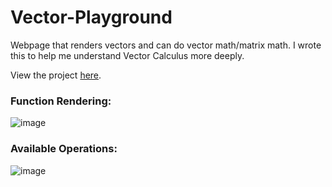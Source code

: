 # Vector-Playground
Webpage that renders vectors and can do vector math/matrix math. I wrote this to help me understand Vector Calculus more deeply.

View the project [here](http://lynxis.org/projects/Vector-Playground/).

### Function Rendering:
![image](https://cloud.githubusercontent.com/assets/18433116/17275202/5a9b2e98-56b4-11e6-99f5-16cf6890be93.png)
### Available Operations:
![image](https://cloud.githubusercontent.com/assets/18433116/17275245/d102930e-56b5-11e6-8e0b-7da79d13a575.png)

